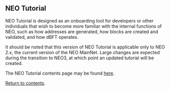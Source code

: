 ## NEO Tutorial

NEO Tutorial is designed as an onboarding tool for developers or other individuals that wish to become more familiar with the internal functions of NEO, such as how addresses are generated, how blocks are created and validated, and how dBFT operates.

It should be noted that this version of NEO Tutorial is applicable only to NEO 2.x, the current version of the NEO MainNet. Large changes are expected during the transition to NEO3, at which point an updated tutorial will be created.

The NEO Tutorial contents page may be found [here](https://neo-ngd.github.io/NEO-Tutorial/).

[Return to contents](README.md#contents).
